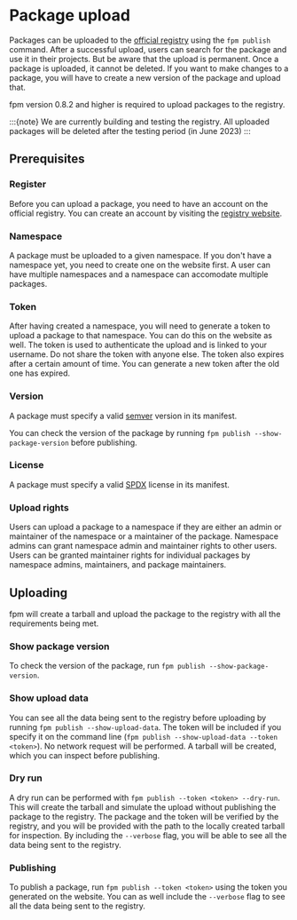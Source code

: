 # Package upload

Packages can be uploaded to the [official registry](https://registry-phi.vercel.app) using the `fpm publish` command. After a successful upload, users can search for the package and use it in their projects. But be aware that the upload is permanent. Once a package is uploaded, it cannot be deleted. If you want to make changes to a package, you will have to create a new version of the package and upload that.

fpm version 0.8.2 and higher is required to upload packages to the registry.

:::{note}
We are currently building and testing the registry. All uploaded packages will be deleted after the testing period (in June 2023)
:::

## Prerequisites

### Register

Before you can upload a package, you need to have an account on the official registry. You can create an account by visiting the [registry website](https://registry-phi.vercel.app).

### Namespace

A package must be uploaded to a given namespace. If you don't have a namespace yet, you need to create one on the website first. A user can have multiple namespaces and a namespace can accomodate multiple packages.

### Token

After having created a namespace, you will need to generate a token to upload a package to that namespace. You can do this on the website as well. The token is used to authenticate the upload and is linked to your username. Do not share the token with anyone else. The token also expires after a certain amount of time. You can generate a new token after the old one has expired.

### Version

A package must specify a valid [semver](https://semver.org/) version in its manifest.

You can check the version of the package by running `fpm publish --show-package-version` before publishing.

### License

A package must specify a valid [SPDX](https://spdx.org/licenses/) license in its manifest.

### Upload rights

Users can upload a package to a namespace if they are either an admin or maintainer of the namespace or a maintainer of the package. Namespace admins can grant namespace admin and maintainer rights to other users. Users can be granted maintainer rights for individual packages by namespace admins, maintainers, and package maintainers.

## Uploading

fpm will create a tarball and upload the package to the registry with all the requirements being met.

### Show package version

To check the version of the package, run `fpm publish --show-package-version`.

### Show upload data

You can see all the data being sent to the registry before uploading by running `fpm publish --show-upload-data`. The token will be included if you specify it on the command line (`fpm publish --show-upload-data --token <token>`). No network request will be performed. A tarball will be created, which you can inspect before publishing.

### Dry run

A dry run can be performed with `fpm publish --token <token> --dry-run`. This will create the tarball and simulate the upload without publishing the package to the registry. The package and the token will be verified by the registry, and you will be provided with the path to the locally created tarball for inspection. By including the `--verbose` flag, you will be able to see all the data being sent to the registry.

### Publishing

To publish a package, run `fpm publish --token <token>` using the token you generated on the website. You can as well include the `--verbose` flag to see all the data being sent to the registry.

